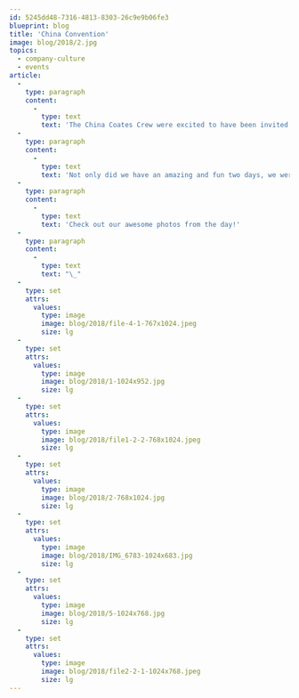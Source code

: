 ```yaml
---
id: 5245dd48-7316-4813-8303-26c9e9b06fe3
blueprint: blog
title: 'China Convention'
image: blog/2018/2.jpg
topics:
  - company-culture
  - events
article:
  -
    type: paragraph
    content:
      -
        type: text
        text: 'The China Coates Crew were excited to have been invited to the 2018 McDonald’s Convention, held in Singapore. As the IT supplier for McDonald China’s Self-Order Kiosks and Digital Menuboards, we took this valuable opportunity to show the world our technology and creativity that we are well-known for!'
  -
    type: paragraph
    content:
      -
        type: text
        text: 'Not only did we have an amazing and fun two days, we were lucky enough to be awarded the Win-Win Co-operation Award for our outstanding contribution during 2017.'
  -
    type: paragraph
    content:
      -
        type: text
        text: 'Check out our awesome photos from the day!'
  -
    type: paragraph
    content:
      -
        type: text
        text: "\_"
  -
    type: set
    attrs:
      values:
        type: image
        image: blog/2018/file-4-1-767x1024.jpeg
        size: lg
  -
    type: set
    attrs:
      values:
        type: image
        image: blog/2018/1-1024x952.jpg
        size: lg
  -
    type: set
    attrs:
      values:
        type: image
        image: blog/2018/file1-2-2-768x1024.jpeg
        size: lg
  -
    type: set
    attrs:
      values:
        type: image
        image: blog/2018/2-768x1024.jpg
        size: lg
  -
    type: set
    attrs:
      values:
        type: image
        image: blog/2018/IMG_6783-1024x683.jpg
        size: lg
  -
    type: set
    attrs:
      values:
        type: image
        image: blog/2018/5-1024x768.jpg
        size: lg
  -
    type: set
    attrs:
      values:
        type: image
        image: blog/2018/file2-2-1-1024x768.jpeg
        size: lg
---
```

